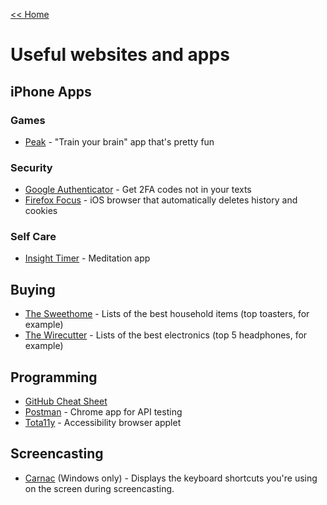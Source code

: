 [<< Home](../README.md)

# Useful websites and apps

## iPhone Apps
### Games
- [Peak](https://itunes.apple.com/us/app/peak-brain-training/id806223188?mt=8) - "Train your brain" app that's pretty fun

### Security
- [Google Authenticator](https://itunes.apple.com/us/app/google-authenticator/id388497605?mt=8) - Get 2FA codes not in your texts
- [Firefox Focus](https://itunes.apple.com/app/id1055677337?mt=8) - iOS browser that automatically deletes history and cookies

### Self Care
- [Insight Timer](https://insighttimer.com/) - Meditation app

## Buying
- [The Sweethome](http://thesweethome.com/) - Lists of the best household items (top toasters, for example)
- [The Wirecutter](http://thewirecutter.com/) - Lists of the best electronics (top 5 headphones, for example)

## Programming
- [GitHub Cheat Sheet](https://education.github.com/git-cheat-sheet-education.pdf)
- [Postman](https://chrome.google.com/webstore/detail/postman/fhbjgbiflinjbdggehcddcbncdddomop?hl=en) - Chrome app for API testing 
- [Tota11y](https://khan.github.io/tota11y/) - Accessibility browser applet

## Screencasting
- [Carnac](http://carnackeys.com/) (Windows only) - Displays the keyboard shortcuts you're using on the screen during screencasting.
